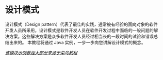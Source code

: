 # 设计模式
设计模式（Design pattern）代表了最佳的实践，通常被有经验的面向对象的软件开发人员所采用。设计模式是软件开发人员在软件开发过程中面临的一般问题的解决方案。这些解决方案是众多软件开发人员经过相当长的一段时间的试验和错误总结出来的。
本教程将通过 Java 实例，一步一步向您讲解设计模式的概念。


*[该模块示例教程大部分来源于菜鸟教程](http://www.runoob.com/design-pattern/design-pattern-tutorial.html "该模块示例教程大部分来源于菜鸟教程")*